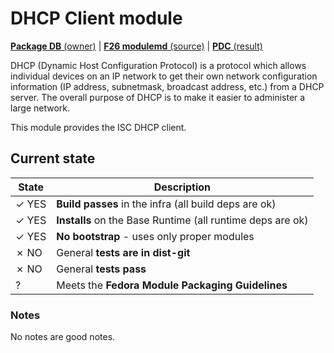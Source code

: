 # DHCP Client module

[**Package DB** (owner)](https://admin.fedoraproject.org/pkgdb/package/modules/dhcp/) |
[**F26 modulemd** (source)](http://pkgs.fedoraproject.org/cgit/modules/dhcp.git/tree/dhcp.yaml?h=f26) |
[**PDC** (result)](https://pdc.fedoraproject.org/rest_api/v1/unreleasedvariants/?active=True&variant_name=dhcp)


DHCP (Dynamic Host Configuration Protocol) is a protocol which allows
individual devices on an IP network to get their own network
configuration information (IP address, subnetmask, broadcast address,
etc.) from a DHCP server. The overall purpose of DHCP is to make it
easier to administer a large network.

This module provides the ISC DHCP client.

## Current state

| State | Description |
|-------|-------------|
| ✓ YES | **Build passes** in the infra (all build deps are ok) |
| ✓ YES | **Installs** on the Base Runtime (all runtime deps are ok) |
| ✓ YES | **No bootstrap** - uses only proper modules |
| ✗ NO | General **tests are in dist-git** |
| ✗ NO | General **tests pass** |
| ? | Meets the **Fedora Module Packaging Guidelines** |
<!--
| ✓ YES | yes! |
| ✗ NO  | no! |
-->

### Notes

No notes are good notes.
